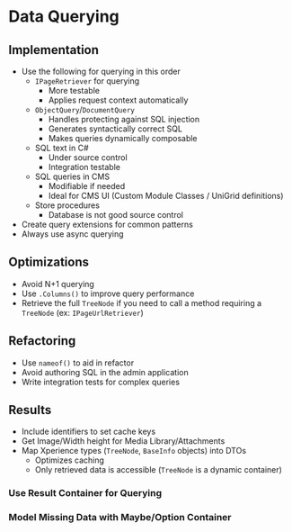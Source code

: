 # Data Querying

## Implementation

- Use the following for querying in this order
  - `IPageRetriever` for querying
    - More testable
    - Applies request context automatically
  - `ObjectQuery`/`DocumentQuery`
    - Handles protecting against SQL injection
    - Generates syntactically correct SQL
    - Makes queries dynamically composable
  - SQL text in C#
    - Under source control
    - Integration testable
  - SQL queries in CMS
    - Modifiable if needed
    - Ideal for CMS UI (Custom Module Classes / UniGrid definitions)
  - Store procedures
    - Database is not good source control
- Create query extensions for common patterns
- Always use async querying

## Optimizations

- Avoid N+1 querying
- Use `.Columns()` to improve query performance
- Retrieve the full `TreeNode` if you need to call a method requiring a `TreeNode` (ex: `IPageUrlRetriever`)

## Refactoring

- Use `nameof()` to aid in refactor
- Avoid authoring SQL in the admin application
- Write integration tests for complex queries

## Results

- Include identifiers to set cache keys
- Get Image/Width height for Media Library/Attachments
- Map Xperience types (`TreeNode`, `BaseInfo` objects) into DTOs
  - Optimizes caching
  - Only retrieved data is accessible (`TreeNode` is a dynamic container)

### <ConsiderIcon /> Use Result Container for Querying

### <ConsiderIcon /> Model Missing Data with Maybe/Option Container
